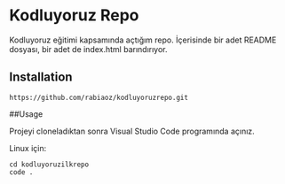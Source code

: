 # Kodluyoruz Repo
Kodluyoruz eğitimi kapsamında açtığım repo. İçerisinde bir adet README dosyası, bir adet de index.html barındırıyor.
## Installation
```
https://github.com/rabiaoz/kodluyoruzrepo.git
```
##Usage

Projeyi cloneladıktan sonra Visual Studio Code programında açınız.

Linux için:
```
cd kodluyoruzilkrepo
code .
```
